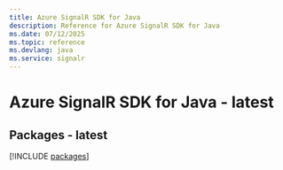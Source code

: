 ```yaml
---
title: Azure SignalR SDK for Java
description: Reference for Azure SignalR SDK for Java
ms.date: 07/12/2025
ms.topic: reference
ms.devlang: java
ms.service: signalr
---
```

# Azure SignalR SDK for Java - latest
## Packages - latest
[!INCLUDE [packages](signalr-index.md)]